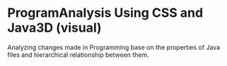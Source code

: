 # ProgramAnalysis Using CSS and Java3D (visual)
Analyzing changes made in Programming base on the properties of Java files and hierarchical relationship between them.
